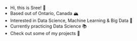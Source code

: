 * Hi, this is Sree! 👋
* Based out of Ontario, Canada 🏔️
* Interested in Data Science, Machine Learning & Big Data 🌱
* Currently practicing Data Science 📚
* Check out some of my projects 🔭
